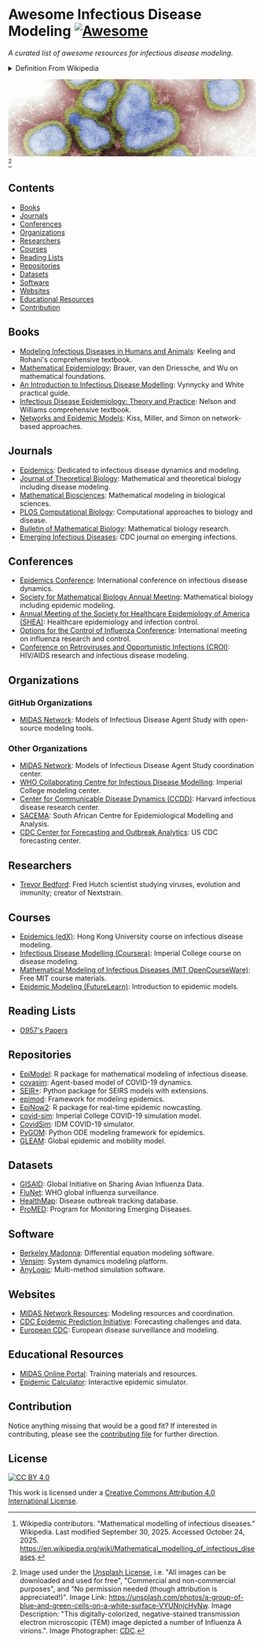 # Awesome Infectious Disease Modeling [![Awesome](https://awesome.re/badge-flat.svg)](https://awesome.re)

_A curated list of awesome resources for infectious disease modeling._

<details markdown=1>

<summary> Definition From Wikipedia </summary>

> [Mathematical models](https://en.wikipedia.org/wiki/Mathematical_model "Mathematical model") can project how [infectious diseases](https://en.wikipedia.org/wiki/Infectious_diseases "Infectious diseases") progress to show the likely outcome of an [epidemic](https://en.wikipedia.org/wiki/Epidemic "Epidemic") (including [in plants](https://en.wikipedia.org/wiki/Plant_disease_forecasting "Plant disease forecasting")) and help inform [public health](https://en.wikipedia.org/wiki/Public_health "Public health") and plant health interventions. Models use basic assumptions or collected statistics along with mathematics to find [parameters](https://en.wikipedia.org/wiki/Parameter "Parameter") for various infectious diseases and use those parameters to calculate the effects of different interventions, like mass [vaccination](https://en.wikipedia.org/wiki/Vaccination "Vaccination") programs. The modelling can help decide which intervention(s) to avoid and which to trial, or can predict future growth patterns, etc. [^wikipedia_citation]

[^wikipedia_citation]: Wikipedia contributors. "Mathematical modelling of infectious diseases." Wikipedia. Last modified September 30, 2025. Accessed October 24, 2025. <https://en.wikipedia.org/wiki/Mathematical_modelling_of_infectious_diseases>.

</details>

![](./assets/id_modeling.jpg) [^image_attribution]

[^image_attribution]: Image used under the [Unsplash License](https://unsplash.com/license), i.e. "All images can be downloaded and used for free", "Commercial and non-commercial purposes", and "No permission needed (though attribution is appreciated!)". Image Link: <https://unsplash.com/photos/a-group-of-blue-and-green-cells-on-a-white-surface-VYUNnjcHyNw>. Image Description: "This digitally-colorized, negative-stained transmission electron microscopic (TEM) image depicted a number of Influenza A virions.". Image Photographer: [CDC](https://unsplash.com/@cdc).


## Contents

- [Books](#books)
- [Journals](#journals)
- [Conferences](#conferences)
- [Organizations](#organizations)
- [Researchers](#researchers)
- [Courses](#courses)
- [Reading Lists](#reading-lists)
- [Repositories](#repositories)
- [Datasets](#datasets)
- [Software](#software)
- [Websites](#websites)
- [Educational Resources](#educational-resources)
- [Contribution](#contribution)

## Books

- [Modeling Infectious Diseases in Humans and Animals](https://press.princeton.edu/books/hardcover/9780691116174/modeling-infectious-diseases-in-humans-and-animals): Keeling and Rohani's comprehensive textbook.
- [Mathematical Epidemiology](https://www.springer.com/gp/book/9783540789109): Brauer, van den Driessche, and Wu on mathematical foundations.
- [An Introduction to Infectious Disease Modelling](https://global.oup.com/academic/product/an-introduction-to-infectious-disease-modelling-9780198565765): Vynnycky and White practical guide.
- [Infectious Disease Epidemiology: Theory and Practice](https://www.amazon.com/Infectious-Disease-Epidemiology-Theory-Practice/dp/1449683797): Nelson and Williams comprehensive textbook.
- [Networks and Epidemic Models](https://academic.oup.com/book/27755): Kiss, Miller, and Simon on network-based approaches.

## Journals

- [Epidemics](https://www.journals.elsevier.com/epidemics): Dedicated to infectious disease dynamics and modeling.
- [Journal of Theoretical Biology](https://www.journals.elsevier.com/journal-of-theoretical-biology): Mathematical and theoretical biology including disease modeling.
- [Mathematical Biosciences](https://www.journals.elsevier.com/mathematical-biosciences): Mathematical modeling in biological sciences.
- [PLOS Computational Biology](https://journals.plos.org/ploscompbiol/): Computational approaches to biology and disease.
- [Bulletin of Mathematical Biology](https://www.springer.com/journal/11538): Mathematical biology research.
- [Emerging Infectious Diseases](https://wwwnc.cdc.gov/eid/): CDC journal on emerging infections.

## Conferences

- [Epidemics Conference](https://www.epidemics.elsevier.com/): International conference on infectious disease dynamics.
- [Society for Mathematical Biology Annual Meeting](https://www.smb.org/): Mathematical biology including epidemic modeling.
- [Annual Meeting of the Society for Healthcare Epidemiology of America (SHEA)](https://shea.confex.com/): Healthcare epidemiology and infection control.
- [Options for the Control of Influenza Conference](https://www.isirv.org/site/): International meeting on influenza research and control.
- [Conference on Retroviruses and Opportunistic Infections (CROI)](https://www.croiconference.org/): HIV/AIDS research and infectious disease modeling.

## Organizations

### GitHub Organizations

- [MIDAS Network](https://github.com/midas-network): Models of Infectious Disease Agent Study with open-source modeling tools.

### Other Organizations

- [MIDAS Network](https://midasnetwork.us/): Models of Infectious Disease Agent Study coordination center.
- [WHO Collaborating Centre for Infectious Disease Modelling](https://www.imperial.ac.uk/mrc-global-infectious-disease-analysis/): Imperial College modeling center.
- [Center for Communicable Disease Dynamics (CCDD)](https://ccdd.hsph.harvard.edu/): Harvard infectious disease research center.
- [SACEMA](https://www.sacema.org/): South African Centre for Epidemiological Modelling and Analysis.
- [CDC Center for Forecasting and Outbreak Analytics](https://www.cdc.gov/forecast-outbreak-analytics/): US CDC forecasting center.

## Researchers

- [Trevor Bedford](https://github.com/trvrb): Fred Hutch scientist studying viruses, evolution and immunity; creator of Nextstrain.

## Courses

- [Epidemics (edX)](https://www.edx.org/): Hong Kong University course on infectious disease modeling.
- [Infectious Disease Modelling (Coursera)](https://www.coursera.org/): Imperial College course on disease modeling.
- [Mathematical Modeling of Infectious Diseases (MIT OpenCourseWare)](https://ocw.mit.edu/): Free MIT course materials.
- [Epidemic Modeling (FutureLearn)](https://www.futurelearn.com/): Introduction to epidemic models.

## Reading Lists

- [O957's Papers](assets/o957_reading_list.md)

## Repositories

- [EpiModel](https://github.com/statnet/EpiModel): R package for mathematical modeling of infectious disease.
- [covasim](https://github.com/InstituteforDiseaseModeling/covasim): Agent-based model of COVID-19 dynamics.
- [SEIR+](https://github.com/ryansmcgee/seirsplus): Python package for SEIRS models with extensions.
- [epimod](https://github.com/qBioTurin/epimod): Framework for modeling epidemics.
- [EpiNow2](https://github.com/epiforecasts/EpiNow2): R package for real-time epidemic nowcasting.
- [covid-sim](https://github.com/mrc-ide/covid-sim): Imperial College COVID-19 simulation model.
- [CovidSim](https://github.com/InstituteforDiseaseModeling/covasim): IDM COVID-19 simulator.
- [PyGOM](https://github.com/PublicHealthEngland/pygom): Python ODE modeling framework for epidemics.
- [GLEAM](https://github.com/gleamviz/gleam): Global epidemic and mobility model.

## Datasets

- [GISAID](https://www.gisaid.org/): Global Initiative on Sharing Avian Influenza Data.
- [FluNet](https://www.who.int/tools/flunet): WHO global influenza surveillance.
- [HealthMap](https://www.healthmap.org/): Disease outbreak tracking database.
- [ProMED](https://promedmail.org/): Program for Monitoring Emerging Diseases.

## Software

- [Berkeley Madonna](https://www.berkeley-madonna.com/): Differential equation modeling software.
- [Vensim](https://vensim.com/): System dynamics modeling platform.
- [AnyLogic](https://www.anylogic.com/): Multi-method simulation software.

## Websites

- [MIDAS Network Resources](https://midasnetwork.us/): Modeling resources and coordination.
- [CDC Epidemic Prediction Initiative](https://www.cdc.gov/flu/weekly/flusight/): Forecasting challenges and data.
- [European CDC](https://www.ecdc.europa.eu/): European disease surveillance and modeling.

## Educational Resources

- [MIDAS Online Portal](https://midasnetwork.us/): Training materials and resources.
- [Epidemic Calculator](http://gabgoh.github.io/COVID/index.html): Interactive epidemic simulator.

## Contribution

Notice anything missing that would be a good fit? If interested in contributing, please see the [contributing file](./CONTRIBUTING.md) for further direction.

## License

[![CC BY 4.0](https://i.creativecommons.org/l/by/4.0/88x31.png)](https://creativecommons.org/licenses/by/4.0/)

This work is licensed under a [Creative Commons Attribution 4.0 International License](https://creativecommons.org/licenses/by/4.0/).

